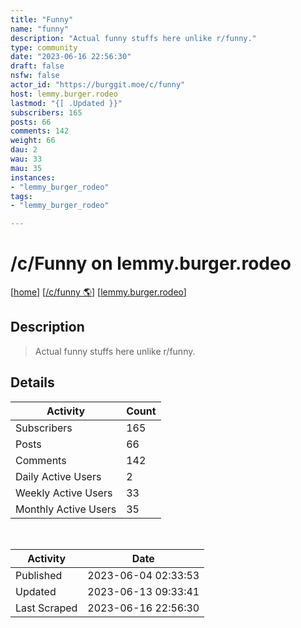 ```yaml
---
title: "Funny" 
name: "funny"
description: "Actual funny stuffs here unlike r/funny."
type: community
date: "2023-06-16 22:56:30"
draft: false
nsfw: false
actor_id: "https://burggit.moe/c/funny"
host: lemmy.burger.rodeo
lastmod: "{[ .Updated }}"
subscribers: 165
posts: 66
comments: 142
weight: 66
dau: 2
wau: 33
mau: 35
instances:
- "lemmy_burger_rodeo"
tags: 
- "lemmy_burger_rodeo"

---
```


# /c/Funny on lemmy.burger.rodeo

[[home](/)]
[[/c/funny 🌎](https://burggit.moe/c/funny)]
[[lemmy.burger.rodeo](/instances/lemmy_burger_rodeo)]


## Description 

<blockquote class="description">
Actual funny stuffs here unlike r/funny.
</blockquote>


## Details

| Activity | Count  |
|----------------------|---|
| Subscribers          | 165 |
| Posts                | 66  |
| Comments             | 142  |
| Daily Active Users   | 2  |
| Weekly Active Users  | 33  |
| Monthly Active Users | 35  |

<br>

| Activity | Date |
|----------------------|---|
| Published            | 2023-06-04 02:33:53 |
| Updated              | 2023-06-13 09:33:41 |
| Last Scraped         | 2023-06-16 22:56:30 |

